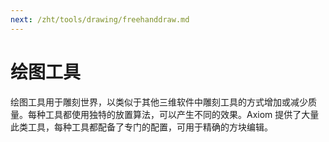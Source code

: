 ```yaml
---
next: /zht/tools/drawing/freehanddraw.md
---
```


# 绘图工具

绘图工具用于雕刻世界，以类似于其他三维软件中雕刻工具的方式增加或减少质量。每种工具都使用独特的放置算法，可以产生不同的效果。Axiom 提供了大量此类工具，每种工具都配备了专门的配置，可用于精确的方块编辑。
